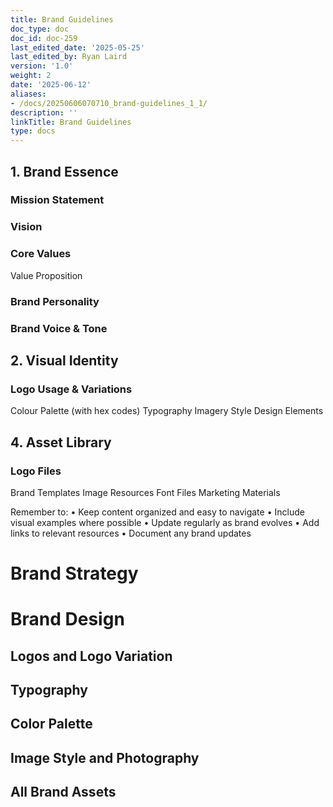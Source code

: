 ```yaml
---
title: Brand Guidelines
doc_type: doc
doc_id: doc-259
last_edited_date: '2025-05-25'
last_edited_by: Ryan Laird
version: '1.0'
weight: 2
date: '2025-06-12'
aliases:
- /docs/20250606070710_brand-guidelines_1_1/
description: ''
linkTitle: Brand Guidelines
type: docs
---
```


<!-- Unsupported block type: table_of_contents -->





## 1. Brand Essence

### Mission Statement

<!-- Unsupported block type: synced_block -->

### Vision

<!-- Unsupported block type: synced_block -->



### Core Values

<!-- Unsupported block type: child_database -->



Value Proposition

<!-- Unsupported block type: synced_block -->

### Brand Personality



### Brand Voice & Tone



<!-- Unsupported block type: child_database -->



## 2. Visual Identity

### Logo Usage & Variations
Colour Palette (with hex codes)
Typography
Imagery Style
Design Elements

<!-- Unsupported block type: child_database -->

## 4. Asset Library

### Logo Files
Brand Templates
Image Resources
Font Files
Marketing Materials

Remember to:
• Keep content organized and easy to navigate
• Include visual examples where possible
• Update regularly as brand evolves
• Add links to relevant resources
• Document any brand updates



<!-- Unsupported block type: code -->













<!-- Unsupported block type: child_page -->

<!-- Unsupported block type: child_page -->

<!-- Unsupported block type: child_page -->

<!-- Unsupported block type: child_database -->



<!-- Unsupported block type: child_database -->



# Brand Strategy

<!-- Unsupported block type: divider -->

<!-- Unsupported block type: toggle -->

<!-- Unsupported block type: divider -->

<!-- Unsupported block type: toggle -->

<!-- Unsupported block type: divider -->

<!-- Unsupported block type: toggle -->

<!-- Unsupported block type: divider -->

<!-- Unsupported block type: toggle -->

<!-- Unsupported block type: divider -->

<!-- Unsupported block type: toggle -->

<!-- Unsupported block type: divider -->

<!-- Unsupported block type: toggle -->

<!-- Unsupported block type: divider -->

<!-- Unsupported block type: toggle -->

<!-- Unsupported block type: divider -->

<!-- Unsupported block type: toggle -->

<!-- Unsupported block type: divider -->



# Brand Design

## Logos and Logo Variation

<!-- Unsupported block type: divider -->

<!-- Unsupported block type: toggle -->

<!-- Unsupported block type: divider -->

<!-- Unsupported block type: toggle -->

<!-- Unsupported block type: divider -->



<!-- Unsupported block type: column_list -->



## Typography

<!-- Unsupported block type: divider -->

<!-- Unsupported block type: toggle -->

<!-- Unsupported block type: divider -->

<!-- Unsupported block type: column_list -->



## Color Palette

<!-- Unsupported block type: divider -->

<!-- Unsupported block type: toggle -->

<!-- Unsupported block type: divider -->

<!-- Unsupported block type: callout -->

## Image Style and Photography

<!-- Unsupported block type: divider -->

<!-- Unsupported block type: toggle -->

<!-- Unsupported block type: divider -->

<!-- Unsupported block type: callout -->

## All Brand Assets

<!-- Unsupported block type: divider -->

<!-- Unsupported block type: callout -->

<!-- Unsupported block type: callout -->

<!-- Unsupported block type: callout -->





<!-- Unsupported block type: divider -->

<!-- Unsupported block type: toggle -->
